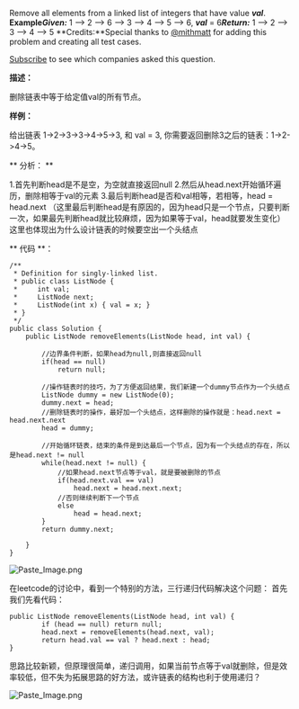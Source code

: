 Remove all elements from a linked list of integers that have value ***val***.
**Example*****Given:*** 1 --> 2 --> 6 --> 3 --> 4 --> 5 --> 6, ***val*** = 6***Return:*** 1 --> 2 --> 3 --> 4 --> 5
**Credits:**Special thanks to [@mithmatt](https://leetcode.com/discuss/user/mithmatt) for adding this problem and creating all test cases.

[Subscribe](https://leetcode.com/subscribe/) to see which companies asked this question.


**描述：**

删除链表中等于给定值val的所有节点。

**样例：**

给出链表 1->2->3->3->4->5->3, 和 val = 3, 你需要返回删除3之后的链表：1->2->4->5。

** 分析： **

1.首先判断head是不是空，为空就直接返回null
2.然后从head.next开始循环遍历，删除相等于val的元素
3.最后判断head是否和val相等，若相等，head = head.next
（这里最后判断head是有原因的，因为head只是一个节点，只要判断一次，如果最先判断head就比较麻烦，因为如果等于val，head就要发生变化）
这里也体现出为什么设计链表的时候要空出一个头结点

** 代码 **：
```
/**
 * Definition for singly-linked list.
 * public class ListNode {
 *     int val;
 *     ListNode next;
 *     ListNode(int x) { val = x; }
 * }
 */
public class Solution {
    public ListNode removeElements(ListNode head, int val) {
        
        //边界条件判断，如果head为null,则直接返回null
        if(head == null)
        	return null;
        
        //操作链表时的技巧，为了方便返回结果，我们新建一个dummy节点作为一个头结点
        ListNode dummy = new ListNode(0);
        dummy.next = head;
        //删除链表时的操作，最好加一个头结点，这样删除的操作就是：head.next = head.next.next
        head = dummy;
        
        //开始循环链表，结束的条件是到达最后一个节点，因为有一个头结点的存在，所以是head.next != null
        while(head.next != null) {
        	//如果head.next节点等于val，就是要被删除的节点
        	if(head.next.val == val)
        		head.next = head.next.next;
        	//否则继续判断下一个节点
        	else
        		head = head.next;
        }
        return dummy.next;
        
    }
}
```

![Paste_Image.png](http://upload-images.jianshu.io/upload_images/1234352-138135b0d600ff5a.png?imageMogr2/auto-orient/strip%7CimageView2/2/w/1240)

在leetcode的讨论中，看到一个特别的方法，三行递归代码解决这个问题：
首先我们先看代码：
```
public ListNode removeElements(ListNode head, int val) {
        if (head == null) return null;
        head.next = removeElements(head.next, val);
        return head.val == val ? head.next : head;
}
```
思路比较新颖，但原理很简单，递归调用，如果当前节点等于val就删除，但是效率较低，但不失为拓展思路的好方法，或许链表的结构也利于使用递归？

![Paste_Image.png](http://upload-images.jianshu.io/upload_images/1234352-b7a02d4552b825c2.png?imageMogr2/auto-orient/strip%7CimageView2/2/w/1240)
